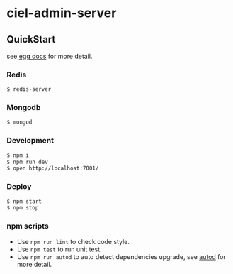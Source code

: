 # ciel-admin-server



## QuickStart

<!-- add docs here for user -->

see [egg docs][egg] for more detail.

### Redis
```bash
$ redis-server
```

### Mongodb
```bash
$ mongod
```

### Development

```bash
$ npm i
$ npm run dev
$ open http://localhost:7001/
```

### Deploy

```bash
$ npm start
$ npm stop
```

### npm scripts

- Use `npm run lint` to check code style.
- Use `npm test` to run unit test.
- Use `npm run autod` to auto detect dependencies upgrade, see [autod](https://www.npmjs.com/package/autod) for more detail.


[egg]: https://eggjs.org